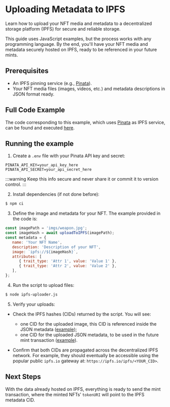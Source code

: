 # Uploading Metadata to IPFS

Learn how to upload your NFT media and metadata to a decentralized storage platform (IPFS) for secure and reliable storage.

This guide uses JavaScript examples, but the process works with any programming language.
By the end, you'll have your NFT media and metadata securely hosted on IPFS, ready to be referenced in your future mints.


## Prerequisites

- An IPFS pinning service (e.g., [Pinata](https://pinata.cloud/)).
- Your NFT media files (images, videos, etc.) and metadata descriptions in JSON format ready.

## Full Code Example

The code corresponding to this example, which uses [Pinata](https://pinata.cloud/) as IPFS service,
can be found and executed [here](https://github.com/freeverseio/laos-examples/blob/main/ipfs/ipfs-uploader.js). 


## Running the example

1. Create a `.env` file with your Pinata API key and secret:
```
PINATA_API_KEY=your_api_key_here
PINATA_API_SECRET=your_api_secret_here
```
:::warning
Keep this info secure and never share it or commit it to version control.
:::

2. Install dependencies (if not done before):
```bash
$ npm ci
```

3. Define the image and metadata for your NFT. The example provided in the code is:

```Javascript
const imagePath = 'imgs/weapon.jpg';
const imageHash = await uploadToIPFS(imagePath);
const metadata = {
   name: 'Your NFT Name',
   description: 'Description of your NFT',
   image: `ipfs://${imageHash}`,
   attributes: [
      { trait_type: 'Attr 1', value: 'Value 1' },
      { trait_type: 'Attr 2', value: 'Value 2' },
   ],
};
```

4. Run the script to upload files:
```bash
$ node ipfs-uploader.js
```

5. Verify your uploads:

- Check the IPFS hashes (CIDs) returned by the script. You will see:
  - one CID for the uploaded image, this CID is referenced inside the JSON metadata ([example](https://ipfs.io/ipfs/Qmez6DyLMxPoFxUNbVYyGFMtCztQjDvhGxaGTiFUMzX4ee));
  - one CID for the uploaded JSON metadata, to be used in the future mint transaction ([example](https://ipfs.io/ipfs/QmNiyMshCSeiDd2CAkkgkK5t7eDj5DpbZtiKpWbKXKkLWn)).

- Confirm that both CIDs are propagated across the decentralized IPFS network. For example,
they should eventually be accessible using the popular public `ipfs.io` gateway at: `https://ipfs.io/ipfs/<YOUR_CID>`.

## Next Steps

With the data already hosted on IPFS, everything is ready to send the mint transaction, where the minted NFTs’ `tokenURI` will point to the IPFS metadata CID.